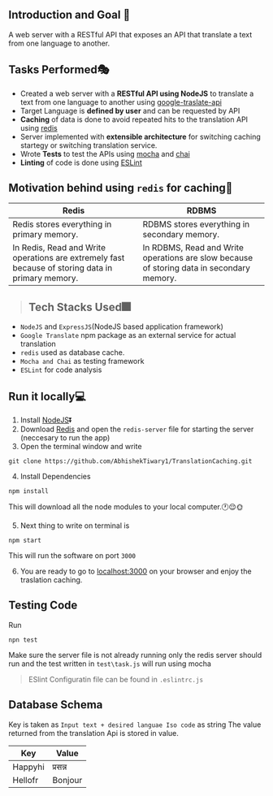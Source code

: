   ## Introduction and Goal :goal_net:

A web server with a RESTful API that exposes an API that translate a text from one language to another.

## Tasks Performed:performing_arts:
 * Created a web server with a **RESTful API using NodeJS** to translate a text from one language to another using [google-traslate-api](https://www.npmjs.com/package/@vitalets/google-translate-api)
 * Target Language is **defined by user** and can be requested by API
 * **Caching** of data is done to avoid repeated hits to the translation API using [redis](https://redis.io/)
 * Server implemented with **extensible architecture** for switching caching startegy or switching translation service.
 * Wrote **Tests** to test the APIs using [mocha](https://mochajs.org/) and [chai](https://www.chaijs.com/)
 * **Linting** of code is done using [ESLint](https://eslint.org/docs/user-guide/getting-started)


 ## Motivation behind using `redis` for caching:dart:


 | Redis    | RDBMS           | 
| ------- | --------------- |
| Redis stores everything in primary memory.   | RDBMS stores everything in secondary memory.          |
| In Redis, Read and Write operations are extremely fast because of storing data in primary memory.     | In RDBMS, Read and Write operations are slow because of storing data in secondary memory.   |

>  ## Tech Stacks Used:fireworks:
- `NodeJS` and `ExpressJS`(NodeJS based application framework)
- `Google Translate` npm package as an external service for actual translation
- `redis` used as database cache.
- `Mocha and Chai` as testing framework
- `ESLint` for code analysis

## Run it locally:computer:

1. Install [NodeJS](https://nodejs.org/en/):arrow_double_down:
2. Download [Redis](https://github.com/dmajkic/redis/downloads) and open the `redis-server` file for starting the server (neccesary to run the app)
3. Open the terminal window and write
```
git clone https://github.com/AbhishekTiwary1/TranslationCaching.git

```


4. Install Dependencies

```
npm install
```
This will download all the node modules to your local computer.:clock1::relieved::sun_with_face:

5. Next thing to write on terminal is
```
npm start
```
This will run the software on port `3000`

6. You are ready to go to [localhost:3000](http://localhost:3000/) on your browser and enjoy the traslation caching. 

## Testing Code
Run 

```
npn test
```
Make sure the server file is not already running only the redis server should run
and the test written in `test\task.js` will run using mocha

> ESlint Configuratin file can be found in `.eslintrc.js`


## Database Schema

Key is taken as `Input text + desired languae Iso code` as string
The value returned from the translation Api is stored in value.

| Key | Value |
|----| ---|
|Happyhi| प्रसन्न |
|Hellofr | Bonjour | 

